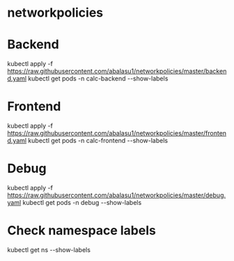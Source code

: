 # networkpolicies

# Backend
kubectl apply -f https://raw.githubusercontent.com/abalasu1/networkpolicies/master/backend.yaml
kubectl get pods -n calc-backend --show-labels

# Frontend
kubectl apply -f https://raw.githubusercontent.com/abalasu1/networkpolicies/master/frontend.yaml
kubectl get pods -n calc-frontend --show-labels

# Debug
kubectl apply -f https://raw.githubusercontent.com/abalasu1/networkpolicies/master/debug.yaml
kubectl get pods -n debug --show-labels

# Check namespace labels
kubectl get ns --show-labels

